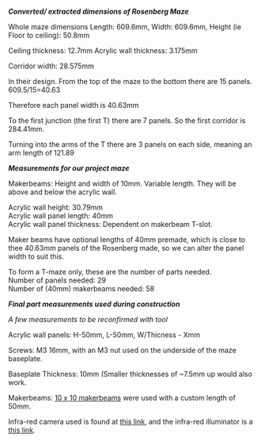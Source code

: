 ***Converted/ extracted dimensions of Rosenberg Maze***

Whole maze dimensions Length: 609.6mm, Width: 609.6mm, Height (ie Floor to ceiling): 50.8mm

Ceiling thickness: 12.7mm
Acrylic wall thickness: 3.175mm

Corridor width: 28.575mm

In their design. From the top of the maze to the bottom there are 15 panels. 609.5/15=40.63

Therefore each panel width is 40.63mm

To the first junction (the first T) there are 7 panels. So the first corridor is 284.41mm.

Turning into the arms of the T there are 3 panels on each side, meaning an arm length of 121.89

***Measurements for our project maze***

Makerbeams: Height and width of 10mm. Variable length. They will be above and below the acrylic wall.

Acrylic wall height: 30.79mm  
Acrylic wall panel length: 40mm  
Acrylic wall panel thickness: Dependent on makerbeam T-slot.

Maker beams have optional lengths of 40mm premade, which is close to thee 40.63mm panels of the Rosenberg made, so we can alter the panel width to suit this.

To form a T-maze only, these are the number of parts needed.  
Number of panels needed: 29  
Number of (40mm) makerbeams needed: 58

***Final part measurements used during construction***

*A few measurements to be reconfirmed with tool*

Acrylic wall panels: H-50mm, L-50mm, W/Thicness - Xmm   

Screws: M3 16mm, with an M3 nut used on the underside of the maze baseplate.

Baseplate Thickness: 10mm (Smaller thicknesses of ~7.5mm up would also work.

Makerbeams: [10 x 10 makerbeams](https://www.makerbeam.com/makerbeam/makerbeam-10x10mm-profile-lengths-anodised-in-blac/) were used with a custom length of 50mm.

Infra-red camera used is found at [this link](https://www.amazon.co.uk/ELP-Webcam-Windows-machine-ELP-USBFHD05MT-RL36-U/dp/B015VE6MII/ref=sr_1_1_sspa?crid=1YP1F3UZ7P0DA&keywords=elp+infrared+camera&qid=1643305666&sprefix=elp+infrared+camera%2Caps%2C273&sr=8-1-spons&psc=1&spLa=ZW5jcnlwdGVkUXVhbGlmaWVyPUEyVTRNUFhHNFo2VUYwJmVuY3J5cHRlZElkPUEwNzY4NTUyMTJWRjROS0NGMTdWSiZlbmNyeXB0ZWRBZElkPUEwMjA0ODUwMkg1SVhWTzJMSVlXUyZ3aWRnZXROYW1lPXNwX2F0ZiZhY3Rpb249Y2xpY2tSZWRpcmVjdCZkb05vdExvZ0NsaWNrPXRydWU=), and the infra-red illuminator is a [this link](https://www.amazon.co.uk/dp/B01N76QRHV/ref=sspa_dk_detail_1?psc=1&pd_rd_i=B01N76QRHV&pd_rd_w=BuWW7&pf_rd_p=c899a50b-8835-46b4-89a0-fdf052ea9b60&pd_rd_wg=3Z9Ro&pf_rd_r=JVWXG686S572C72FK036&pd_rd_r=87af8edc-d196-40cb-8f1a-5166b4e7a4cc&spLa=ZW5jcnlwdGVkUXVhbGlmaWVyPUEyV1JNU0FENUtYVzZVJmVuY3J5cHRlZElkPUEwNDI2ODEyRFlDRFlOTjgwSEJYJmVuY3J5cHRlZEFkSWQ9QTA2MTg4OTc0MFcySUoxOUw3OVkmd2lkZ2V0TmFtZT1zcF9kZXRhaWwmYWN0aW9uPWNsaWNrUmVkaXJlY3QmZG9Ob3RMb2dDbGljaz10cnVl).